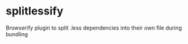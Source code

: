 splitlessify
============

Browserify plugin to split .less dependencies into their own file during bundling
